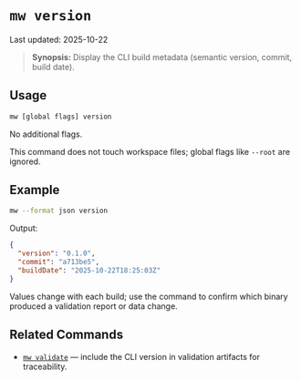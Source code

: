 # `mw version`

Last updated: 2025-10-22

> **Synopsis:** Display the CLI build metadata (semantic version, commit, build date).

## Usage

```bash
mw [global flags] version
```

No additional flags.

This command does not touch workspace files; global flags like `--root` are ignored.

## Example

```bash
mw --format json version
```

Output:

```json
{
  "version": "0.1.0",
  "commit": "a713be5",
  "buildDate": "2025-10-22T18:25:03Z"
}
```

Values change with each build; use the command to confirm which binary produced a validation report or data change.

## Related Commands

- [`mw validate`](validate.md) — include the CLI version in validation artifacts for traceability.
